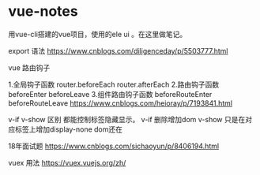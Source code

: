 # vue-notes
用vue-cli搭建的vue项目，使用的ele ui 。在这里做笔记。

export 语法 
https://www.cnblogs.com/diligenceday/p/5503777.html

vue 路由钩子

1.全局钩子函数    router.beforeEach   router.afterEach
2.路由钩子函数    beforeEnter  beforeLeave
3.组件路由钩子函数   beforeRouteEnter   beforeRouteLeave
https://www.cnblogs.com/heioray/p/7193841.html



v-if v-show 区别
都能控制标签隐藏显示。
v-if 删除增加dom   v-show 只是在对应标签上增加display-none  dom还在


18年面试题
https://www.cnblogs.com/sichaoyun/p/8406194.html


vuex 用法
https://vuex.vuejs.org/zh/
